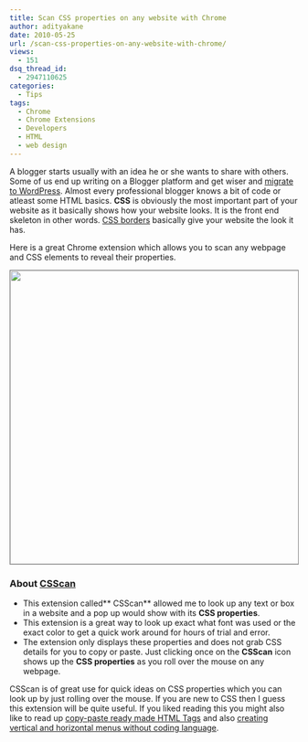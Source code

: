 ```yaml
---
title: Scan CSS properties on any website with Chrome
author: adityakane
date: 2010-05-25
url: /scan-css-properties-on-any-website-with-chrome/
views:
  - 151
dsq_thread_id:
  - 2947110625
categories:
  - Tips
tags:
  - Chrome
  - Chrome Extensions
  - Developers
  - HTML
  - web design
---
```

A blogger starts usually with an idea he or she wants to share with others. Some of us end up writing on a Blogger platform and get wiser and <a href="http://bloggertowp.org/" onclick="_gaq.push(['_trackEvent', 'outbound-article', 'http://bloggertowp.org/', 'migrate to WordPress']);" >migrate to WordPress</a>. Almost every professional blogger knows a bit of code or atleast some HTML basics. **CSS** is obviously the most important part of your website as it basically shows how your website looks. It is the front end skeleton in other words. [CSS borders][1] basically give your website the look it has.

Here is a great Chrome extension which allows you to scan any webpage and CSS elements to reveal their properties.

<p style="text-align: center;">
  <a rel="attachment wp-att-25499" href="http://devilsworkshop.org/scan-css-properties-on-any-website-with-chrome/css_scan/"><img class="aligncenter size-full wp-image-25499" style="border: 1px solid grey;" title="CSS_Scan" src="http://cdn.devilsworkshop.org/files/2010/05/CSS_Scan.png" alt="" width="550" height="514" /></a>
</p>

### **About <a href="https://chrome.google.com/extensions/detail/nnklpgoldelpoigiacfpnpphpkkmbdkb" onclick="_gaq.push(['_trackEvent', 'outbound-article', 'https://chrome.google.com/extensions/detail/nnklpgoldelpoigiacfpnpphpkkmbdkb', 'CSScan']);" >CSScan</a>**

  * This extension called** CSScan** allowed me to look up any text or box in a website and a pop up would show with its **CSS properties**.
  * This extension is a great way to look up exact what font was used or the exact color to get a quick work around for hours of trial and error.
  * The extension only displays these properties and does not grab CSS details for you to copy or paste. Just clicking once on the **CSScan** icon shows up the **CSS properties** as you roll over the mouse on any webpage.

CSScan is of great use for quick ideas on CSS properties which you can look up by just rolling over the mouse. If you are new to CSS then I guess this extension will be quite useful. If you liked reading this you might also like to read up [copy-paste ready made HTML Tags][2] and also [creating vertical and horizontal menus without coding language][3].

 [1]: http://devilsworkshop.org/create-css-borders-without-coding-knowledge/ "CSS borders"
 [2]: http://devilsworkshop.org/copy-paste-ready-made-html-tags/ "copy-paste ready made HTML Tags"
 [3]: http://devilsworkshop.org/aditya-kane/ "creating vertical and horizontal menus without coding language"
